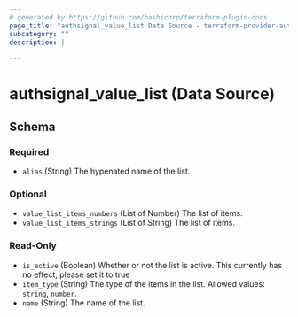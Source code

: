 ```yaml
---
# generated by https://github.com/hashicorp/terraform-plugin-docs
page_title: "authsignal_value_list Data Source - terraform-provider-authsignal"
subcategory: ""
description: |-
  
---
```


# authsignal_value_list (Data Source)





<!-- schema generated by tfplugindocs -->
## Schema

### Required

- `alias` (String) The hypenated name of the list.

### Optional

- `value_list_items_numbers` (List of Number) The list of items.
- `value_list_items_strings` (List of String) The list of items.

### Read-Only

- `is_active` (Boolean) Whether or not the list is active. This currently has no effect, please set it to true
- `item_type` (String) The type of the items in the list. Allowed values: `string`, `number`.
- `name` (String) The name of the list.
